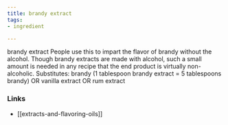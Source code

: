 ```yaml
---
title: brandy extract
tags:
- ingredient

---
```

brandy extract People use this to impart the flavor of brandy without the alcohol. Though brandy extracts are made with alcohol, such a small amount is needed in any recipe that the end product is virtually non-alcoholic. Substitutes: brandy (1 tablespoon brandy extract = 5 tablespoons brandy) OR vanilla extract OR rum extract

### Links

* [[extracts-and-flavoring-oils]]
